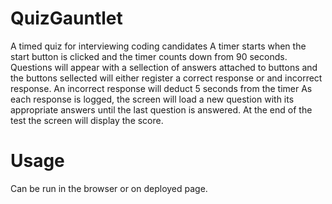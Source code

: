 # QuizGauntlet
A timed quiz for interviewing coding candidates
A timer starts when the start button is clicked and the timer counts down from 90 seconds. 
Questions will appear with a sellection of answers attached to buttons  and the buttons sellected will either register a correct response or and incorrect response.
An incorrect response will deduct 5 seconds from the timer
As each response is logged, the screen will load a new question with its appropriate answers until the last question is answered. 
At the end of the test the screen will display the score. 
# Usage
Can be run in the browser or on deployed page. 

